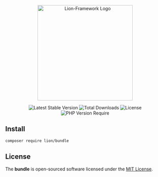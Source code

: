 <p align="center">
  <a href="https://lion-client.vercel.app/" target="_blank">
    <img
         src="https://github.com/lion-packages/mailer/assets/132396080/b4a5f07a-0035-4f07-b998-ef3adb32eaec"
         width="300"
         alt="Lion-Framework Logo"
    >
  </a>
</p>

<p align="center">
  <img src="https://poser.pugx.org/lion/bundle/v" alt="Latest Stable Version">
  <img src="https://poser.pugx.org/lion/bundle/downloads" alt="Total Downloads">
  <img src="https://poser.pugx.org/lion/bundle/license" alt="License">
  <img src="https://poser.pugx.org/lion/bundle/require/php" alt="PHP Version Require">
</p>

## Install

```bash
composer require lion/bundle
```

## License

The <strong>bundle</strong> is open-sourced software licensed under the [MIT License](https://github.com/lion-packages/bundle/blob/main/LICENSE).
